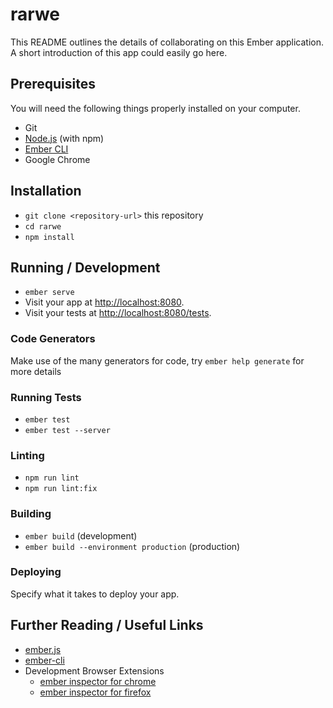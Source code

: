 # rarwe

This README outlines the details of collaborating on this Ember application.
A short introduction of this app could easily go here.

## Prerequisites

You will need the following things properly installed on your computer.

* Git
* [Node.js](https://nodejs.org/) (with npm)
* [Ember CLI](https://cli.emberjs.com/release/)
* Google Chrome

## Installation

* `git clone <repository-url>` this repository
* `cd rarwe`
* `npm install`

## Running / Development

* `ember serve`
* Visit your app at [http://localhost:8080](http://localhost:8080).
* Visit your tests at [http://localhost:8080/tests](http://localhost:8080/tests).

### Code Generators

Make use of the many generators for code, try `ember help generate` for more details

### Running Tests

* `ember test`
* `ember test --server`

### Linting

* `npm run lint`
* `npm run lint:fix`

### Building

* `ember build` (development)
* `ember build --environment production` (production)

### Deploying

Specify what it takes to deploy your app.

## Further Reading / Useful Links

* [ember.js](https://emberjs.com/)
* [ember-cli](https://cli.emberjs.com/release/)
* Development Browser Extensions
  * [ember inspector for chrome](https://chrome.google.com/webstore/detail/ember-inspector/bmdblncegkenkacieihfhpjfppoconhi)
  * [ember inspector for firefox](https://addons.mozilla.org/en-US/firefox/addon/ember-inspector/)
